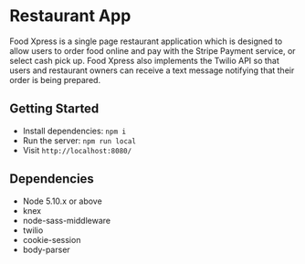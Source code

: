 # Restaurant App

Food Xpress is a single page restaurant application which is designed to allow users to order food online and pay with the Stripe Payment service, or select cash pick up. Food Xpress also implements the Twilio API so that users and restaurant owners can receive a text message notifying that their order is being prepared.

## Getting Started

- Install dependencies: `npm i`
- Run the server: `npm run local`
- Visit `http://localhost:8080/`


## Dependencies

- Node 5.10.x or above
- knex
- node-sass-middleware
- twilio
- cookie-session
- body-parser

